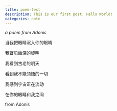 ```yaml
---
title: poem-test
description: This is our first post. Hello World!
categories: note
---
```

*a poem from Adonis*

当我把眼睛沉入你的眼睛

我瞥见幽深的黎明

我看到古老的明天

看到我不能领悟的一切

我感到宇宙正在流动

在你的眼睛和我之间

from Adonis
